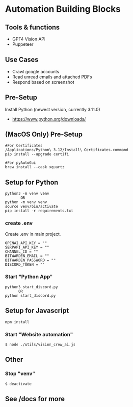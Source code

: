 # Automation Building Blocks

## Tools & functions

- GPT4 Vision API
- Puppeteer

## Use Cases

- Crawl google accounts
- Read unread emails and attached PDFs
- Respond based on screenshot

## Pre-Setup

Install Python (newest version, currently 3.11.0)

- https://www.python.org/downloads/


## (MacOS Only) Pre-Setup

```shell
#For Certificates
/Applications/Python\ 3.12/Install\ Certificates.command
pip install --upgrade certifi

#For pyAutoGui
brew install --cask xquartz
```

## Setup for Python

```shell
python3 -m venv venv
       OR
python -m venv venv
source venv/bin/activate
pip install -r requirements.txt
```
### create .env
Create .env in main project.

```
OPENAI_API_KEY = ""
SERPAPI_API_KEY = ""
CHANNEL_ID = ""
BITWARDEN_EMAIL = ""
BITWARDEN_PASSWORD = ""
DISCORD_TOKEN = ""
```
### Start "Python App"

```shell
python3 start_discord.py
      OR
python start_discord.py

```

## Setup for Javascript

```shell
npm install
```

### Start "Website automation"

```shell
$ node ./utils/vision_crew_ai.js
```

## Other

### Stop "venv"

```shell
$ deactivate
```

## See /docs for more
